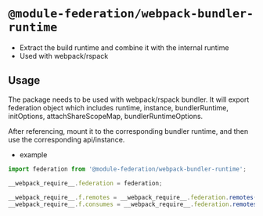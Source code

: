 # `@module-federation/webpack-bundler-runtime`

- Extract the build runtime and combine it with the internal runtime
- Used with webpack/rspack

## Usage

The package needs to be used with webpack/rspack bundler. It will export federation object which includes runtime, instance, bundlerRuntime, initOptions, attachShareScopeMap, bundlerRuntimeOptions.

After referencing, mount it to the corresponding bundler runtime, and then use the corresponding api/instance.

* example

```ts
import federation from '@module-federation/webpack-bundler-runtime';

__webpack_require__.federation = federation;

__webpack_require__.f.remotes = __webpack_require__.federation.remotes(options)
__webpack_require__.f.consumes = __webpack_require__.federation.remotes(options)
```


